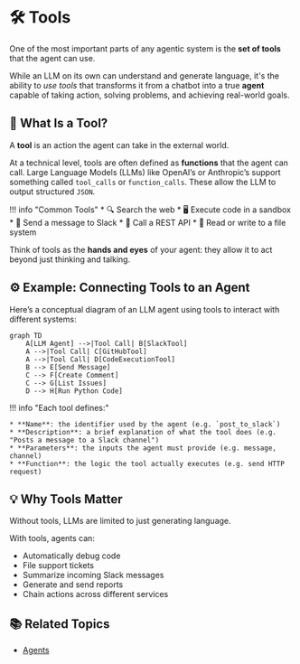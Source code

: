 # 🛠️ Tools

One of the most important parts of any agentic system is the **set of tools** that the agent can use.

While an LLM on its own can understand and generate language, it's the ability to *use tools* that transforms it from a chatbot into a true **agent** capable of taking action, solving problems, and achieving real-world goals.



## 🤖 What Is a Tool?

A **tool** is an action the agent can take in the external world.

At a technical level, tools are often defined as **functions** that the agent can call. Large Language Models (LLMs) like OpenAI’s or Anthropic’s support something called `tool_calls` or `function_calls`. These allow the LLM to output structured `JSON`.

!!! info "Common Tools"
    * 🔍 Search the web
    * 🖥️ Execute code in a sandbox
    * 📨 Send a message to Slack
    * 🔗 Call a REST API
    * 📂 Read or write to a file system

Think of tools as the **hands and eyes** of your agent: they allow it to act beyond just thinking and talking.



## ⚙️ Example: Connecting Tools to an Agent

Here’s a conceptual diagram of an LLM agent using tools to interact with different systems:

```mermaid
graph TD
    A[LLM Agent] -->|Tool Call| B[SlackTool]
    A -->|Tool Call| C[GitHubTool]
    A -->|Tool Call| D[CodeExecutionTool]
    B --> E[Send Message]
    C --> F[Create Comment]
    C --> G[List Issues]
    D --> H[Run Python Code]
```

!!! info "Each tool defines:"

    * **Name**: the identifier used by the agent (e.g. `post_to_slack`)
    * **Description**: a brief explanation of what the tool does (e.g. "Posts a message to a Slack channel")
    * **Parameters**: the inputs the agent must provide (e.g. message, channel)
    * **Function**: the logic the tool actually executes (e.g. send HTTP request)



## 💡 Why Tools Matter

Without tools, LLMs are limited to just generating language.

With tools, agents can:

* Automatically debug code
* File support tickets
* Summarize incoming Slack messages
* Generate and send reports
* Chain actions across different services


## 📚 Related Topics

* [Agents](../agents)